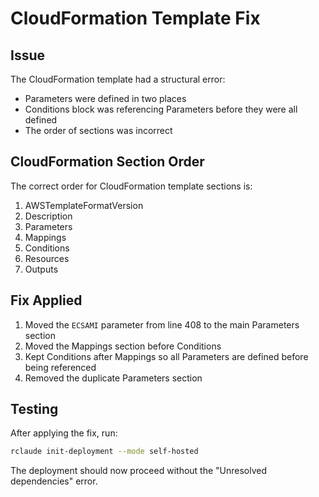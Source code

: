 # CloudFormation Template Fix

## Issue
The CloudFormation template had a structural error:
- Parameters were defined in two places
- Conditions block was referencing Parameters before they were all defined
- The order of sections was incorrect

## CloudFormation Section Order
The correct order for CloudFormation template sections is:
1. AWSTemplateFormatVersion
2. Description
3. Parameters
4. Mappings
5. Conditions
6. Resources
7. Outputs

## Fix Applied
1. Moved the `ECSAMI` parameter from line 408 to the main Parameters section
2. Moved the Mappings section before Conditions
3. Kept Conditions after Mappings so all Parameters are defined before being referenced
4. Removed the duplicate Parameters section

## Testing
After applying the fix, run:
```bash
rclaude init-deployment --mode self-hosted
```

The deployment should now proceed without the "Unresolved dependencies" error.